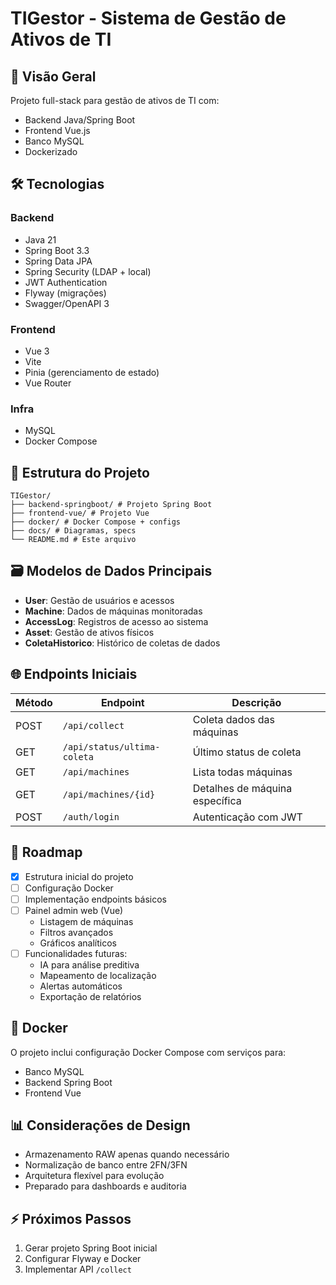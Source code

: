 # TIGestor - Sistema de Gestão de Ativos de TI

## 📌 Visão Geral
Projeto full-stack para gestão de ativos de TI com:
- Backend Java/Spring Boot
- Frontend Vue.js
- Banco MySQL
- Dockerizado

## 🛠 Tecnologias

### Backend
- Java 21
- Spring Boot 3.3
- Spring Data JPA
- Spring Security (LDAP + local)
- JWT Authentication
- Flyway (migrações)
- Swagger/OpenAPI 3

### Frontend
- Vue 3
- Vite
- Pinia (gerenciamento de estado)
- Vue Router

### Infra
- MySQL
- Docker Compose

## 📁 Estrutura do Projeto

```
TIGestor/
├── backend-springboot/ # Projeto Spring Boot
├── frontend-vue/ # Projeto Vue
├── docker/ # Docker Compose + configs
├── docs/ # Diagramas, specs
└── README.md # Este arquivo
```

## 🗃 Modelos de Dados Principais
- **User**: Gestão de usuários e acessos
- **Machine**: Dados de máquinas monitoradas
- **AccessLog**: Registros de acesso ao sistema
- **Asset**: Gestão de ativos físicos
- **ColetaHistorico**: Histórico de coletas de dados

## 🌐 Endpoints Iniciais
| Método | Endpoint                     | Descrição                     |
|--------|------------------------------|-------------------------------|
| POST   | `/api/collect`               | Coleta dados das máquinas     |
| GET    | `/api/status/ultima-coleta`   | Último status de coleta       |
| GET    | `/api/machines`              | Lista todas máquinas          |
| GET    | `/api/machines/{id}`         | Detalhes de máquina específica|
| POST   | `/auth/login`                | Autenticação com JWT          |

## 🚀 Roadmap
- [x] Estrutura inicial do projeto
- [ ] Configuração Docker
- [ ] Implementação endpoints básicos
- [ ] Painel admin web (Vue)
  - Listagem de máquinas
  - Filtros avançados
  - Gráficos analíticos
- [ ] Funcionalidades futuras:
  - IA para análise preditiva
  - Mapeamento de localização
  - Alertas automáticos
  - Exportação de relatórios

## 🐳 Docker
O projeto inclui configuração Docker Compose com serviços para:
- Banco MySQL
- Backend Spring Boot
- Frontend Vue

## 📊 Considerações de Design
- Armazenamento RAW apenas quando necessário
- Normalização de banco entre 2FN/3FN
- Arquitetura flexível para evolução
- Preparado para dashboards e auditoria

## ⚡ Próximos Passos
1. Gerar projeto Spring Boot inicial
2. Configurar Flyway e Docker
3. Implementar API `/collect`
